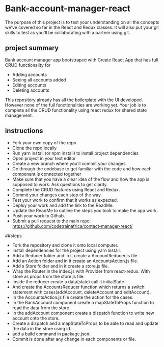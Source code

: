 # Bank-account-manager-react
The purpose of this project is to test your understanding on all the concepts we've covered so far in the React and Redux classes.
It will also put your git skills to test as you'll be collaborating with a partner using git.

## project summary
Bank account manager app bootstraped with Create React App that has full CRUD functionality for
- Adding accounts
- Seeing all accounts added
- Editing accounts
- Deleting accounts

This repository already has all the boilerplate with the UI developed. However none of the full functionalities are working yet. Your job is to complete 
all the CRUD functionality using react redux for shared state management.

## instructions
- Fork your own copy of the repo
- Clone the repo locally
- Run yarn install (or npm install) to install project dependencies
- Open project in your text editor
- Create a new branch where you'll commit your changes
- Go through the codebase to get familiar with the code and how each component is connected together
- Make sure that you have a clear idea of the flow and how the app is supposed to work. Ask questions to get clarity.
- Complete the CRUD features using React and Redux.
- Commit your changes each step of the way.
- Test your work to confirm that it works as expected.
- Deploy your work and add the link to the ReadMe.
- Update the ReadMe to outline the steps you took to make the app work.
- Push your work to Github.
- Submit a pull request to the main repo: https://github.com/codetrainafrica/contact-manager-react/

##steps
- Fork the repository and clone it onto local computer.
- Install dependencies for the project using yarn install.
- Add a Reducer folder and in it create a AccountReducer.js file.
- Add an Action folder and in it create an AccountsAction.js file.
- Add a Store folder and in it create a store.js file.
- Wrap the Router in the index.js with Provider from react-redux. With store as props from the store js file.
- Inside the reducer create a data(state) call it initialState. 
- And create the AccountsReducer function which returns a switch statement with cases(addAccount, deleteAccount and editAccount).
- In the AccountsAction.js file create the action for the cases.
- In the BankAccount component create a mapStateToProps function to read the data from the store
- In the addAccount component create a dispatch function to write new account onto the store.
- Create a dispatch and a mapStateToProps to be able to read and update the data in the store using id.
- add a build command in package.json.
- Commit is done after any change in each components or file.
